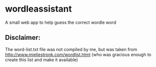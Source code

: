 # wordleassistant
A small web app to help guess the correct wordle word

## Disclaimer:
The word-list.txt file was not compiled by me, but was taken from http://www.mieliestronk.com/wordlist.html (who was gracious enough to create this list and make it available)
